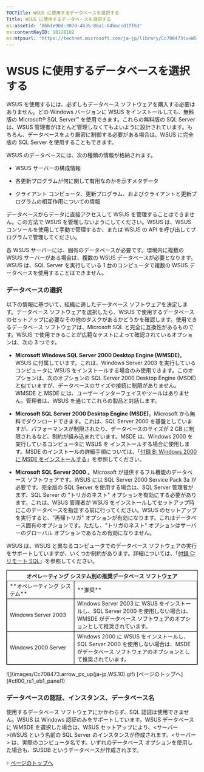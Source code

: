 ```yaml
---
TOCTitle: WSUS に使用するデータベースを選択する
Title: WSUS に使用するデータベースを選択する
ms:assetid: '86b1e90d-307d-4b35-88a1-84baccd1ff63'
ms:contentKeyID: 18128182
ms:mtpsurl: 'https://technet.microsoft.com/ja-jp/library/Cc708473(v=WS.10)'
---
```


WSUS に使用するデータベースを選択する
=====================================

WSUS を使用するには、必ずしもデータベース ソフトウェアを購入する必要はありません。どの Windows バージョンに WSUS をインストールしても、無料版の Microsoft® SQL Server™ を使用できます。これらの無料版の SQL Server は、WSUS 管理者がほとんど管理しなくてもよいように設計されています。もちろん、データベースをより厳密に制御する必要がある場合は、WSUS に完全版の SQL Server を使用することもできます。

WSUS のデータベースには、次の種類の情報が格納されます。

-   WSUS サーバーの構成情報

-   各更新プログラムが何に関して有用なのかを示すメタデータ

-   クライアント コンピュータ、更新プログラム、およびクライアントと更新プログラムの相互作用についての情報

データベースからデータに直接アクセスして WSUS を管理することはできません。この方法で WSUS を管理しないようにしてください。WSUS は、WSUS コンソールを使用して手動で管理するか、または WSUS の API を呼び出してプログラムで管理してください。

各 WSUS サーバーには、固有のデータベースが必要です。環境内に複数の WSUS サーバーがある場合は、複数の WSUS データベースが必要となります。WSUS は、SQL Server を実行している 1 台のコンピュータで複数の WSUS データベースを使用することはできません。

### データベースの選択

以下の情報に基づいて、組織に適したデータベース ソフトウェアを決定します。データベース ソフトウェアを選択したら、WSUS で使用するデータベースのセットアップに必要なその他のタスクがあるかどうかを確認します。使用できるデータベース ソフトウェアは、Microsoft SQL と完全に互換性があるものです。WSUS で使用できることが広範なテストによって確認されているオプションは、次の 3 つです。

-   **Microsoft Windows SQL Server 2000 Desktop Engine (WMSDE)**。WSUS に付属しています。これは、Windows Server 2003 を実行しているコンピュータに WSUS をインストールする場合のみ使用できます。このオプションは、次のオプションの SQL Server 2000 Desktop Engine (MSDE) と似ていますが、データベースのサイズや接続に制限がありません。WMSDE と MSDE には、ユーザー インターフェイスやツールはありません。管理者は、WSUS を通じてこれらの製品と対話します。

-   **Microsoft SQL Server 2000 Desktop Engine (MSDE)**。Microsoft から無料でダウンロードできます。これは、SQL Server 2000 を基盤としていますが、パフォーマンスが制限されたり、データベースのサイズが 2 GB に制限されるなど、制約が組み込まれています。MSDE は、Windows 2000 を実行しているコンピュータに WSUS を インストールする場合に使用します。MSDE のインストールの詳細手順については、「[付録 B: Windows 2000 に MSDE をインストールする](http://www.microsoft.com/japan/technet/prodtechnol/windowsserver2003/library/wsus/wsusdeploymentguidetc/453401df-9a3a-421c-9857-680902e6a10b.mspx)」を参照してください。

-   **Microsoft SQL Server 2000** 。Microsoft が提供するフル機能のデータベース ソフトウェアです。WSUS には SQL Server 2000 Service Pack 3a が必要です。完全版の SQL Server を使用する場合は、SQL Server 管理者がまず、SQL Server の "トリガのネスト" オプションを有効にする必要があります。これは、WSUS 管理者が WSUS をインストールしてセットアップ時にこのデータベースを指定する前に行ってください。WSUS のセットアップを実行すると、"再帰トリガ" オプションが有効になります。これはデータベース固有のオプションです。ただし、"トリガのネスト" オプションはサーバーのグローバル オプションであるため有効になりません。

WSUS は、WSUS と異なるコンピュータでのデータベース ソフトウェアの実行をサポートしていますが、いくつか制約があります。詳細については、「[付録 C: リモート SQL](http://www.microsoft.com/japan/technet/prodtechnol/windowsserver2003/library/wsus/wsusdeploymentguidetc/9e01d057-6b39-4eb7-b151-dff7ad0cd638.mspx)」を参照してください。

<p> </p>
<table style="border:1px solid black;">
<tr>
<th colspan="2">
オペレーティング システム別の推奨データベース ソフトウェア
</th>
</tr>
<tr>
<td style="border:1px solid black;">
**オペレーティング システム**

</td>
<td style="border:1px solid black;">
**推奨**

</td>
</tr>
<tr>
<td style="border:1px solid black;">
Windows Server 2003

</td>
<td style="border:1px solid black;">
Windows Server 2003 に WSUS をインストールし、SQL Server 2000 を使用しない場合は、WMSDE がデータベース ソフトウェアのオプションとして推奨されています。

</td>
</tr>
<tr>
<td style="border:1px solid black;">
Windows 2000 Server

</td>
<td style="border:1px solid black;">
Windows 2000 に WSUS をインストールし、SQL Server 2000 を使用しない場合は、MSDE がデータベース ソフトウェアのオプションとして推奨されています。

</td>
</tr>
</table>
<p> </p>
![](images/Cc708473.arrow_px_up(ja-jp,WS.10).gif) [ページのトップへ](#ctl00_rs1_eb1_panel1)

### データベースの認証、インスタンス、データベース名

使用するデータベース ソフトウェアにかかわらず、SQL 認証は使用できません。WSUS は Windows 認証のみをサポートしています。WSUS データベースに WMSDE を選択した場合は、WSUS セットアップにより、&lt;サーバー&gt;\\WSUS という名前の SQL Server のインスタンスが作成されます。&lt;サーバー&gt; は、実際のコンピュータ名です。いずれのデータベース オプションを使用した場合も、SUSDB というデータベースが作成されます。

![](images/Cc708473.arrow_px_up(ja-jp,WS.10).gif) [ページのトップへ](#ctl00_rs1_eb1_panel1)
